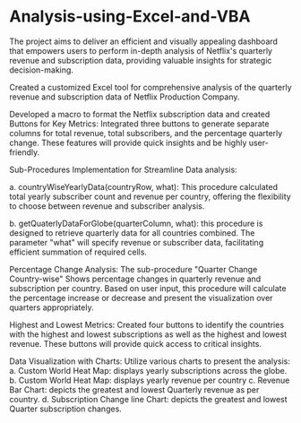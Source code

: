 # Analysis-using-Excel-and-VBA
The project aims to deliver an efficient and visually appealing dashboard that empowers users to perform in-depth analysis of Netflix's quarterly revenue and subscription data, providing valuable insights for strategic decision-making.

Created a customized Excel tool for comprehensive analysis of the quarterly revenue and subscription data of Netflix Production Company.

Developed a macro to format the Netflix subscription data and created Buttons for Key Metrics: Integrated three buttons to generate separate columns for total revenue, total subscribers, and the percentage quarterly change. These features will provide quick insights and be highly user-friendly.

Sub-Procedures Implementation for Streamline Data analysis:

a. countryWiseYearlyData(countryRow, what): This procedure calculated total yearly subscriber count and revenue per country, offering the flexibility to choose between revenue and subscriber analysis.

b. getQuaterlyDataForGlobe(quarterColumn, what): this procedure is designed to retrieve quarterly data for all countries combined. The parameter "what" will specify revenue or subscriber data, facilitating efficient summation of required cells.

Percentage Change Analysis:
The sub-procedure "Quarter Change Country-wise" Shows percentage changes in quarterly revenue and subscription per country. Based on user input, this procedure will calculate the percentage increase or decrease and present the visualization over quarters appropriately.

Highest and Lowest Metrics:
Created four buttons to identify the countries with the highest and lowest subscriptions as well as the highest and lowest revenue. These buttons will provide quick access to critical insights.

Data Visualization with Charts:
Utilize various charts to present the analysis:
a. Custom World Heat Map: displays yearly subscriptions across the globe.
b. Custom World Heat Map: displays yearly revenue per country
c. Revenue Bar Chart: depicts the greatest and lowest Quarterly revenue as per country.
d. Subscription Change line Chart: depicts the greatest and lowest Quarter subscription changes.
